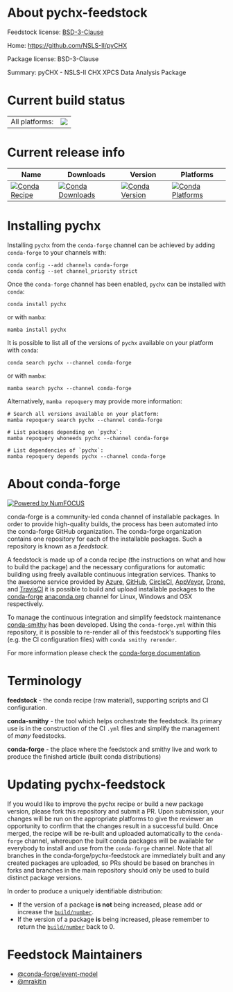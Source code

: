 About pychx-feedstock
=====================

Feedstock license: [BSD-3-Clause](https://github.com/conda-forge/pychx-feedstock/blob/main/LICENSE.txt)

Home: https://github.com/NSLS-II/pyCHX

Package license: BSD-3-Clause

Summary: pyCHX - NSLS-II CHX XPCS Data Analysis Package

Current build status
====================


<table><tr><td>All platforms:</td>
    <td>
      <a href="https://dev.azure.com/conda-forge/feedstock-builds/_build/latest?definitionId=13514&branchName=main">
        <img src="https://dev.azure.com/conda-forge/feedstock-builds/_apis/build/status/pychx-feedstock?branchName=main">
      </a>
    </td>
  </tr>
</table>

Current release info
====================

| Name | Downloads | Version | Platforms |
| --- | --- | --- | --- |
| [![Conda Recipe](https://img.shields.io/badge/recipe-pychx-green.svg)](https://anaconda.org/conda-forge/pychx) | [![Conda Downloads](https://img.shields.io/conda/dn/conda-forge/pychx.svg)](https://anaconda.org/conda-forge/pychx) | [![Conda Version](https://img.shields.io/conda/vn/conda-forge/pychx.svg)](https://anaconda.org/conda-forge/pychx) | [![Conda Platforms](https://img.shields.io/conda/pn/conda-forge/pychx.svg)](https://anaconda.org/conda-forge/pychx) |

Installing pychx
================

Installing `pychx` from the `conda-forge` channel can be achieved by adding `conda-forge` to your channels with:

```
conda config --add channels conda-forge
conda config --set channel_priority strict
```

Once the `conda-forge` channel has been enabled, `pychx` can be installed with `conda`:

```
conda install pychx
```

or with `mamba`:

```
mamba install pychx
```

It is possible to list all of the versions of `pychx` available on your platform with `conda`:

```
conda search pychx --channel conda-forge
```

or with `mamba`:

```
mamba search pychx --channel conda-forge
```

Alternatively, `mamba repoquery` may provide more information:

```
# Search all versions available on your platform:
mamba repoquery search pychx --channel conda-forge

# List packages depending on `pychx`:
mamba repoquery whoneeds pychx --channel conda-forge

# List dependencies of `pychx`:
mamba repoquery depends pychx --channel conda-forge
```


About conda-forge
=================

[![Powered by
NumFOCUS](https://img.shields.io/badge/powered%20by-NumFOCUS-orange.svg?style=flat&colorA=E1523D&colorB=007D8A)](https://numfocus.org)

conda-forge is a community-led conda channel of installable packages.
In order to provide high-quality builds, the process has been automated into the
conda-forge GitHub organization. The conda-forge organization contains one repository
for each of the installable packages. Such a repository is known as a *feedstock*.

A feedstock is made up of a conda recipe (the instructions on what and how to build
the package) and the necessary configurations for automatic building using freely
available continuous integration services. Thanks to the awesome service provided by
[Azure](https://azure.microsoft.com/en-us/services/devops/), [GitHub](https://github.com/),
[CircleCI](https://circleci.com/), [AppVeyor](https://www.appveyor.com/),
[Drone](https://cloud.drone.io/welcome), and [TravisCI](https://travis-ci.com/)
it is possible to build and upload installable packages to the
[conda-forge](https://anaconda.org/conda-forge) [anaconda.org](https://anaconda.org/)
channel for Linux, Windows and OSX respectively.

To manage the continuous integration and simplify feedstock maintenance
[conda-smithy](https://github.com/conda-forge/conda-smithy) has been developed.
Using the ``conda-forge.yml`` within this repository, it is possible to re-render all of
this feedstock's supporting files (e.g. the CI configuration files) with ``conda smithy rerender``.

For more information please check the [conda-forge documentation](https://conda-forge.org/docs/).

Terminology
===========

**feedstock** - the conda recipe (raw material), supporting scripts and CI configuration.

**conda-smithy** - the tool which helps orchestrate the feedstock.
                   Its primary use is in the construction of the CI ``.yml`` files
                   and simplify the management of *many* feedstocks.

**conda-forge** - the place where the feedstock and smithy live and work to
                  produce the finished article (built conda distributions)


Updating pychx-feedstock
========================

If you would like to improve the pychx recipe or build a new
package version, please fork this repository and submit a PR. Upon submission,
your changes will be run on the appropriate platforms to give the reviewer an
opportunity to confirm that the changes result in a successful build. Once
merged, the recipe will be re-built and uploaded automatically to the
`conda-forge` channel, whereupon the built conda packages will be available for
everybody to install and use from the `conda-forge` channel.
Note that all branches in the conda-forge/pychx-feedstock are
immediately built and any created packages are uploaded, so PRs should be based
on branches in forks and branches in the main repository should only be used to
build distinct package versions.

In order to produce a uniquely identifiable distribution:
 * If the version of a package **is not** being increased, please add or increase
   the [``build/number``](https://docs.conda.io/projects/conda-build/en/latest/resources/define-metadata.html#build-number-and-string).
 * If the version of a package **is** being increased, please remember to return
   the [``build/number``](https://docs.conda.io/projects/conda-build/en/latest/resources/define-metadata.html#build-number-and-string)
   back to 0.

Feedstock Maintainers
=====================

* [@conda-forge/event-model](https://github.com/conda-forge/event-model/)
* [@mrakitin](https://github.com/mrakitin/)

